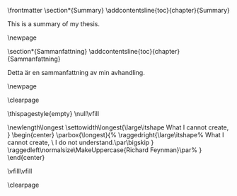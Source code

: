 \frontmatter
\section*{Summary}
\addcontentsline{toc}{chapter}{Summary}

This is a summary of my thesis.

\newpage

\section*{Sammanfattning}
\addcontentsline{toc}{chapter}{Sammanfattning}

Detta är en sammanfattning av min avhandling.

\newpage

\clearpage

\thispagestyle{empty}
\null\vfill

\newlength\longest
\settowidth\longest{\large\itshape What I cannot create, }
\begin{center}
\parbox{\longest}{%
  \raggedright{\large\itshape%
   What I cannot create, \\
   I do not understand.\par\bigskip
  }
  \raggedleft\normalsize\MakeUppercase{Richard Feynman}\par%
}
\end{center}

\vfill\vfill

\clearpage
